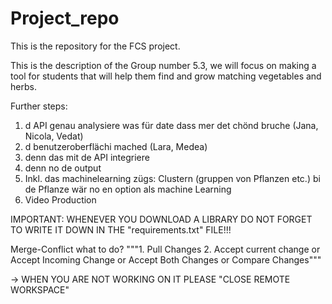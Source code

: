 # Project_repo
This is the repository for the FCS project.

This is the description of the Group number 5.3, we will focus on making a tool for students that will help them find and grow matching vegetables and herbs. 

Further steps: 
1.	d API genau analysiere was für date dass mer det chönd bruche (Jana, Nicola, Vedat) 
2.	d benutzeroberflächi mached (Lara, Medea) 
3.	denn das mit de API integriere
4.	denn no de output
5.	Inkl. das machinelearning zügs: Clustern (gruppen von Pflanzen etc.) bi de Pflanze wär no en option als machine Learning
6.	Video Production

IMPORTANT: 
WHENEVER YOU DOWNLOAD A LIBRARY DO NOT FORGET TO WRITE IT DOWN IN THE "requirements.txt" FILE!!!

Merge-Conflict what to do? 
"""1. Pull Changes
2. Accept current change
or Accept Incoming Change
or Accept Both Changes
or Compare Changes"""

-> WHEN YOU ARE NOT WORKING ON IT PLEASE "CLOSE REMOTE WORKSPACE"
